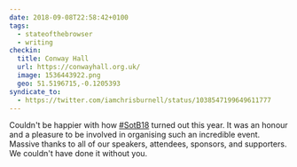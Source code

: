 ```yaml
---
date: 2018-09-08T22:58:42+0100
tags:
  - stateofthebrowser
  - writing
checkin:
  title: Conway Hall
  url: https://conwayhall.org.uk/
  image: 1536443922.png
  geo: 51.5196715,-0.1205393
syndicate_to:
  - https://twitter.com/iamchrisburnell/status/1038547199649611777
---
```


Couldn't be happier with how <a href="https://twitter.com/hashtag/SotB18" rel="external">#SotB18</a> turned out this year. It was an honour and a pleasure to be involved in organising such an incredible event. Massive thanks to all of our speakers, attendees, sponsors, and supporters. We couldn't have done it without you.
